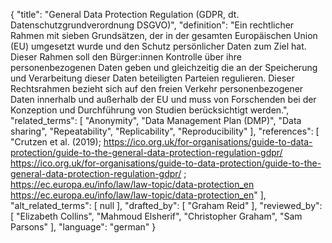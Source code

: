 {
    "title": "General Data Protection Regulation (GDPR, dt. Datenschutzgrundverordnung DSGVO)",
    "definition": "Ein rechtlicher Rahmen mit sieben Grundsätzen, der in der gesamten Europäischen Union (EU) umgesetzt wurde und den Schutz persönlicher Daten zum Ziel hat. Dieser Rahmen soll den Bürger:innen Kontrolle über ihre personenbezogenen Daten geben und gleichzeitig die an der Speicherung und Verarbeitung dieser Daten beteiligten Parteien regulieren. Dieser Rechtsrahmen bezieht sich auf den freien Verkehr personenbezogener Daten innerhalb und außerhalb der EU und muss von Forschenden bei der Konzeption und Durchführung von Studien berücksichtigt werden.",
    "related_terms": [
        "Anonymity",
        "Data Management Plan (DMP)",
        "Data sharing",
        "Repeatability",
        "Replicability",
        "Reproducibility"
    ],
    "references": [
        "Crutzen et al. (2019); https://ico.org.uk/for-organisations/guide-to-data-protection/guide-to-the-general-data-protection-regulation-gdpr/ https://ico.org.uk/for-organisations/guide-to-data-protection/guide-to-the-general-data-protection-regulation-gdpr/ ; https://ec.europa.eu/info/law/law-topic/data-protection_en https://ec.europa.eu/info/law/law-topic/data-protection_en"
    ],
    "alt_related_terms": [
        null
    ],
    "drafted_by": [
        "Graham Reid"
    ],
    "reviewed_by": [
        "Elizabeth Collins",
        "Mahmoud Elsherif",
        "Christopher Graham",
        "Sam Parsons"
    ],
    "language": "german"
}
